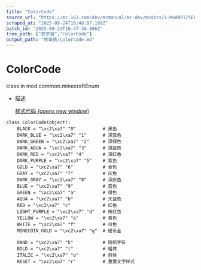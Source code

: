 ```yaml
---
title: "ColorCode"
source_url: "https://mc.163.com/dev/mcmanual/mc-dev/mcdocs/1-ModAPI/%E6%9E%9A%E4%B8%BE%E5%80%BC/ColorCode.html"
scraped_at: "2025-09-24T16:48:07.160Z"
batch_id: "2025-09-24T16-47-36-886Z"
tree_path: ["枚举值","ColorCode"]
output_path: "枚举值/ColorCode.md"
---
```


#  ColorCode

class in mod.common.minecraftEnum

*   描述
    
    [样式代码 (opens new window)](https://zh.minecraft.wiki/w/%E6%A0%BC%E5%BC%8F%E5%8C%96%E4%BB%A3%E7%A0%81)
    

```
class ColorCode(object):
	BLACK = "\xc2\xa7" "0"          # 黑色
	DARK_BLUE = "\xc2\xa7" "1"      # 深蓝色
	DARK_GREEN = "\xc2\xa7" "2"     # 深绿色
	DARK_AQUA = "\xc2\xa7" "3"      # 湖蓝色
	DARK_RED = "\xc2\xa7" "4"       # 深红色
	DARK_PURPLE = "\xc2\xa7" "5"    # 紫色
	GOLD = "\xc2\xa7" "6"           # 金色
	GRAY = "\xc2\xa7" "7"           # 灰色
	DARK_GRAY = "\xc2\xa7" "8"      # 深灰色
	BLUE = "\xc2\xa7" "9"           # 蓝色
	GREEN = "\xc2\xa7" "a"          # 绿色
	AQUA = "\xc2\xa7" "b"           # 天蓝色
	RED = "\xc2\xa7" "c"            # 红色
	LIGHT_PURPLE = "\xc2\xa7" "d"   # 粉红色
	YELLOW = "\xc2\xa7" "e"         # 黄色
	WHITE = "\xc2\xa7" "f"          # 白色
	MINECOIN_GOLD = "\xc2\xa7" "g"  # 硬币金

	RAND = "\xc2\xa7" "k"           # 随机字符
	BOLD = "\xc2\xa7" "l"           # 粗体
	ITALIC = "\xc2\xa7" "o"         # 斜体
	RESET = "\xc2\xa7" "r"          # 重置文字样式


```